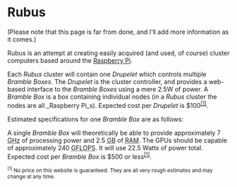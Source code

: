 # Rubus #

(Please note that this page is far from done, and I'll add more information as it comes.)

Rubus is an attempt at creating easily acquired (and used, of course) cluster computers based around the [Raspberry Pi](http://raspberrypi.org).

Each _Rubus_ cluster will contain one _Drupelet_ which controls multiple _Bramble Boxes_.
The _Drupelet_ is the cluster controller, and provides a web-based interface to the _Bramble Boxes_ using a mere 2.5W of power.
A _Bramble Box_ is a box containing individual nodes (in a _Rubus_ cluster the nodes are all _Raspberry Pi_s). Expected cost per _Drupelet_ is $100<sup><a href="#footer1">[1]</a></sup>.

Estimated specifications for one _Bramble Box_ are as follows:

A single _Bramble Box_ will theoretically be able to provide approximately 7 <abbr title="gigahertz">GHz</abbr> of processing power and 2.5 <abbr title="gigabytes">GB</abbr> of <abbr title="Random Access Memory">RAM</abbr>. The GPUs should be capable of approximately 240 <abbr title="billion floating-point operations per second">GFLOPS</abbr>. It will use 22.5 Watts of power total. Expected cost per _Bramble Box_ is $500 or less<sup><a href="#footer1">[1]</a></sup>.
 
 
 
 
<small><sup name="footer1" id="footer1">[1]</sup> No price on this website is guaranteed. They are all very rough estimates and may change at any time.</small>

